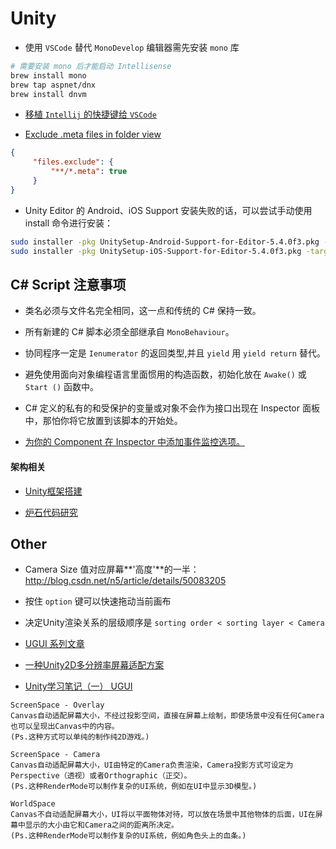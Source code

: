 # Unity

- 使用 `VSCode` 替代 `MonoDevelop` 编辑器需先安装 `mono` 库
```sh
# 需要安装 mono 后才能启动 Intellisense
brew install mono
brew tap aspnet/dnx
brew install dnvm
```

- [移植 `Intellij` 的快捷键给 `VSCode`](https://github.com/k--kato/vscode-intellij-idea-keybindings)

- [Exclude .meta files in folder view](http://stackoverflow.com/questions/30140112/how-do-i-hide-certain-files-from-the-sidebar-in-visual-studio-code)
```json
{
     "files.exclude": {
         "**/*.meta": true
     }
}
```

- Unity Editor 的 Android、iOS Support 安装失败的话，可以尝试手动使用 install 命令进行安装：
```sh
sudo installer -pkg UnitySetup-Android-Support-for-Editor-5.4.0f3.pkg -target /
sudo installer -pkg UnitySetup-iOS-Support-for-Editor-5.4.0f3.pkg -target /
```

## C# Script 注意事项
- 类名必须与文件名完全相同，这一点和传统的 C# 保持一致。

- 所有新建的 C# 脚本必须全部继承自 `MonoBehaviour`。

- 协同程序一定是 `Ienumerator` 的返回类型,并且 `yield` 用 `yield return` 替代。

- 避免使用面向对象编程语言里面惯用的构造函数，初始化放在 `Awake()` 或 `Start ()` 函数中。

- C# 定义的私有的和受保护的变量或对象不会作为接口出现在 Inspector 面板中，那怕你将它放置到该脚本的开始处。

- [为你的 Component 在 Inspector 中添加事件监控选项。](http://answers.unity3d.com/questions/892053/button-onclick-inspector-how-do-i-do-this.html)

#### 架构相关
- [Unity框架搭建](http://liangxiegame.com/tag/unity_framework/)

- [炉石代码研究](http://zhihu.com/question/36928590/answer/69843137)

## Other
- Camera Size 值对应屏幕**'高度'**的一半：http://blog.csdn.net/n5/article/details/50083205

- 按住 `option` 键可以快速拖动当前画布

- 决定Unity渲染关系的层级顺序是 `sorting order < sorting layer < Camera `

- [UGUI 系列文章](http://k79k06k02k.com/blog/%E7%B3%BB%E5%88%97%E6%96%87%E7%AB%A0%E7%9B%AE%E9%8C%84)

- [一种Unity2D多分辨率屏幕适配方案](http://www.cnblogs.com/flyFreeZn/p/4073655.html)

- [Unity学习笔记（一） UGUI](http://www.jianshu.com/p/96676667cfe6)
```
ScreenSpace - Overlay
Canvas自动适配屏幕大小，不经过投影空间，直接在屏幕上绘制，即使场景中没有任何Camera也可以呈现出Canvas中的内容。
(Ps.这种方式可以单纯的制作纯2D游戏。)

ScreenSpace - Camera 
Canvas自动适配屏幕大小，UI由特定的Camera负责渲染，Camera投影方式可设定为Perspective（透视）或者Orthographic（正交）。
(Ps.这种RenderMode可以制作复杂的UI系统，例如在UI中显示3D模型。)

WorldSpace
Canvas不自动适配屏幕大小，UI将以平面物体对待，可以放在场景中其他物体的后面，UI在屏幕中显示的大小由它和Camera之间的距离所决定。
(Ps.这种RenderMode可以制作复杂的UI系统，例如角色头上的血条。)
```

